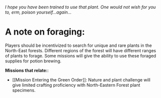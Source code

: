 *I hope you have been trained to use that plant. One would not wish for you to, erm, poison yourself...again...*
# A note on foraging:
Players should be incentivized to search for unique and rare plants in the North-East forests. Different regions of the forest will have different ranges of plants to forage. Some missions will give the ability to use these foraged supplies for potion brewing. 

**Missions that relate:**:
- [[Mission Entering the Green Order]]: Nature and plant challenge will give limited crafting proficiency with North-Eastern Forest plant specimens. 